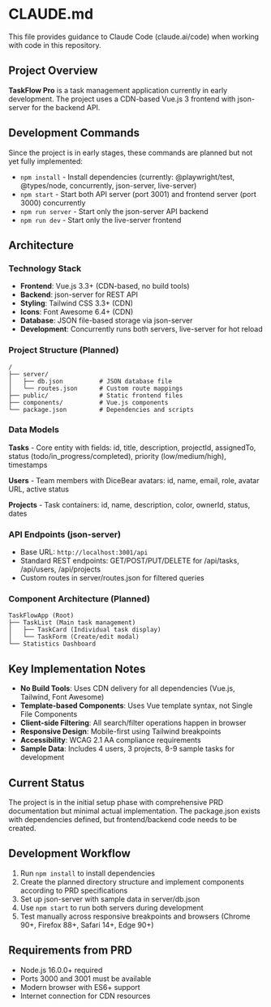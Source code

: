 # CLAUDE.md

This file provides guidance to Claude Code (claude.ai/code) when working with code in this repository.

## Project Overview

**TaskFlow Pro** is a task management application currently in early development. The project uses a CDN-based Vue.js 3 frontend with json-server for the backend API.

## Development Commands

Since the project is in early stages, these commands are planned but not yet fully implemented:

- `npm install` - Install dependencies (currently: @playwright/test, @types/node, concurrently, json-server, live-server)
- `npm start` - Start both API server (port 3001) and frontend server (port 3000) concurrently
- `npm run server` - Start only the json-server API backend
- `npm run dev` - Start only the live-server frontend

## Architecture

### Technology Stack
- **Frontend**: Vue.js 3.3+ (CDN-based, no build tools)
- **Backend**: json-server for REST API
- **Styling**: Tailwind CSS 3.3+ (CDN)
- **Icons**: Font Awesome 6.4+ (CDN)
- **Database**: JSON file-based storage via json-server
- **Development**: Concurrently runs both servers, live-server for hot reload

### Project Structure (Planned)
```
/
├── server/
│   ├── db.json          # JSON database file
│   └── routes.json      # Custom route mappings
├── public/              # Static frontend files
├── components/          # Vue.js components
└── package.json         # Dependencies and scripts
```

### Data Models

**Tasks** - Core entity with fields: id, title, description, projectId, assignedTo, status (todo/in_progress/completed), priority (low/medium/high), timestamps

**Users** - Team members with DiceBear avatars: id, name, email, role, avatar URL, active status

**Projects** - Task containers: id, name, description, color, ownerId, status, dates

### API Endpoints (json-server)
- Base URL: `http://localhost:3001/api`
- Standard REST endpoints: GET/POST/PUT/DELETE for /api/tasks, /api/users, /api/projects
- Custom routes in server/routes.json for filtered queries

### Component Architecture (Planned)
```
TaskFlowApp (Root)
├── TaskList (Main task management)
│   ├── TaskCard (Individual task display)
│   └── TaskForm (Create/edit modal)
└── Statistics Dashboard
```

## Key Implementation Notes

- **No Build Tools**: Uses CDN delivery for all dependencies (Vue.js, Tailwind, Font Awesome)
- **Template-based Components**: Uses Vue template syntax, not Single File Components
- **Client-side Filtering**: All search/filter operations happen in browser
- **Responsive Design**: Mobile-first using Tailwind breakpoints
- **Accessibility**: WCAG 2.1 AA compliance requirements
- **Sample Data**: Includes 4 users, 3 projects, 8-9 sample tasks for development

## Current Status

The project is in the initial setup phase with comprehensive PRD documentation but minimal actual implementation. The package.json exists with dependencies defined, but frontend/backend code needs to be created.

## Development Workflow

1. Run `npm install` to install dependencies
2. Create the planned directory structure and implement components according to PRD specifications
3. Set up json-server with sample data in server/db.json
4. Use `npm start` to run both servers during development
5. Test manually across responsive breakpoints and browsers (Chrome 90+, Firefox 88+, Safari 14+, Edge 90+)

## Requirements from PRD

- Node.js 16.0.0+ required
- Ports 3000 and 3001 must be available
- Modern browser with ES6+ support
- Internet connection for CDN resources
